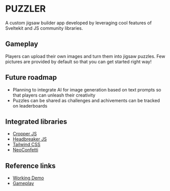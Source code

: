 # PUZZLER

A custom jigsaw builder app developed by leveraging cool features of Sveltekit and JS community libraries.

## Gameplay

Players can upload their own images and turn them into jigsaw puzzles. Few pictures are provided by default so that you can get started right way!

## Future roadmap

- Planning to integrate AI for image generation based on text prompts so that players can unleash their creativity
- Puzzles can be shared as challenges and achivements can be tracked on leaderboards

## Integrated libraries

- [Cropper JS](https://github.com/fengyuanchen/cropperjs)
- [Headbreaker JS](https://github.com/flbulgarelli/headbreaker)
- [Tailwind CSS](https://github.com/tailwindlabs/tailwindcss)
- [NeoConfetti](https://github.com/puruvj/neoconfetti)

## Reference links

- [Working Demo](https://puzzler-psi.vercel.app/)
- [Gameplay](https://www.loom.com/share/69a36026e858474181f6e336b31373dc)
